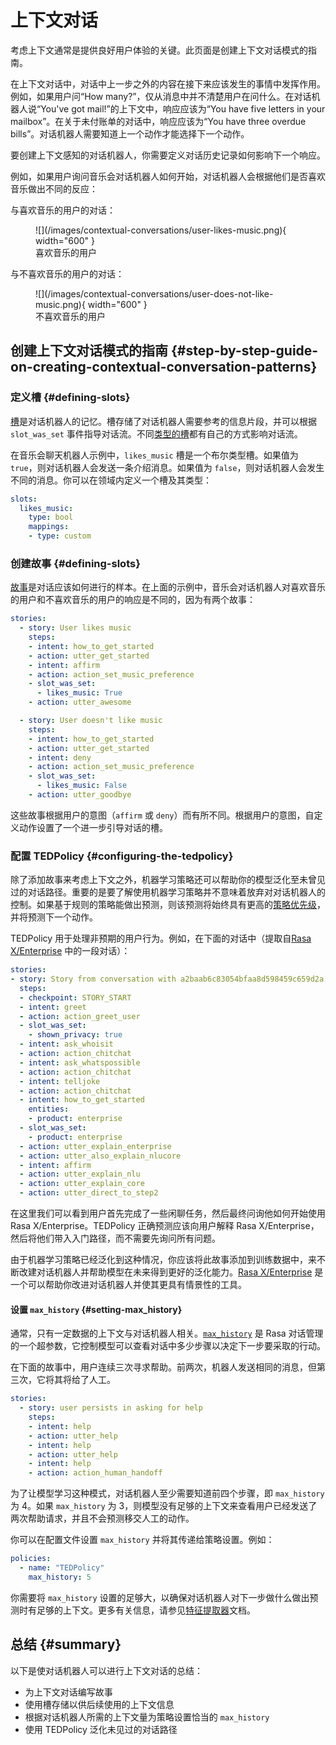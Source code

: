 # 上下文对话

考虑上下文通常是提供良好用户体验的关键。此页面是创建上下文对话模式的指南。

在上下文对话中，对话中上一步之外的内容在接下来应该发生的事情中发挥作用。例如，如果用户问“How many?”，仅从消息中并不清楚用户在问什么。在对话机器人说“You've got mail!”的上下文中，响应应该为“You have five letters in your mailbox”。在关于未付账单的对话中，响应应该为“You have three overdue bills”。对话机器人需要知道上一个动作才能选择下一个动作。

要创建上下文感知的对话机器人，你需要定义对话历史记录如何影响下一个响应。

例如，如果用户询问音乐会对话机器人如何开始，对话机器人会根据他们是否喜欢音乐做出不同的反应：

与喜欢音乐的用户的对话：

<figure markdown>
  ![](/images/contextual-conversations/user-likes-music.png){ width="600" }
  <figcaption>喜欢音乐的用户</figcaption>
</figure>

与不喜欢音乐的用户的对话：

<figure markdown>
  ![](/images/contextual-conversations/user-does-not-like-music.png){ width="600" }
  <figcaption>不喜欢音乐的用户</figcaption>
</figure>

## 创建上下文对话模式的指南 {#step-by-step-guide-on-creating-contextual-conversation-patterns}

### 定义槽 {#defining-slots}

[槽](/domain#slots)是对话机器人的记忆。槽存储了对话机器人需要参考的信息片段，并可以根据 `slot_was_set` 事件指导对话流。不同[类型的槽](/domain#slot-types)都有自己的方式影响对话流。

在音乐会聊天机器人示例中，`likes_music` 槽是一个布尔类型槽。如果值为 `true`，则对话机器人会发送一条介绍消息。如果值为 `false`，则对话机器人会发生不同的消息。你可以在领域内定义一个槽及其类型：

```yaml title='domain.yml'
slots:
  likes_music:
    type: bool
    mappings:
    - type: custom
```

### 创建故事 {#defining-slots}

[故事](/stories)是对话应该如何进行的样本。在上面的示例中，音乐会对话机器人对喜欢音乐的用户和不喜欢音乐的用户的响应是不同的，因为有两个故事：

```yaml title='stories.yml'
stories:
  - story: User likes music
    steps:
    - intent: how_to_get_started
    - action: utter_get_started
    - intent: affirm
    - action: action_set_music_preference
    - slot_was_set:
      - likes_music: True
    - action: utter_awesome

  - story: User doesn't like music
    steps:
    - intent: how_to_get_started
    - action: utter_get_started
    - intent: deny
    - action: action_set_music_preference
    - slot_was_set:
      - likes_music: False
    - action: utter_goodbye
```

这些故事根据用户的意图（`affirm` 或 `deny`）而有所不同。根据用户的意图，自定义动作设置了一个进一步引导对话的槽。

### 配置 TEDPolicy {#configuring-the-tedpolicy}

除了添加故事来考虑上下文之外，机器学习策略还可以帮助你的模型泛化至未曾见过的对话路径。重要的是要了解使用机器学习策略并不意味着放弃对对话机器人的控制。如果基于规则的策略能做出预测，则该预测将始终具有更高的[策略优先级](/policies#policy-priority)，并将预测下一个动作。

TEDPolicy 用于处理非预期的用户行为。例如，在下面的对话中（提取自[Rasa X/Enterprise](https://rasa.com/docs/rasa-enterprise/user-guide/review-conversations/) 中的一段对话）：

```yaml
stories:
- story: Story from conversation with a2baab6c83054bfaa8d598459c659d2a on November 28th 2019
  steps:
  - checkpoint: STORY_START
  - intent: greet
  - action: action_greet_user
  - slot_was_set:
    - shown_privacy: true
  - intent: ask_whoisit
  - action: action_chitchat
  - intent: ask_whatspossible
  - action: action_chitchat
  - intent: telljoke
  - action: action_chitchat
  - intent: how_to_get_started
    entities:
    - product: enterprise
  - slot_was_set:
    - product: enterprise
  - action: utter_explain_enterprise
  - action: utter_also_explain_nlucore
  - intent: affirm
  - action: utter_explain_nlu
  - action: utter_explain_core
  - action: utter_direct_to_step2
```

在这里我们可以看到用户首先完成了一些闲聊任务，然后最终问询他如何开始使用 Rasa X/Enterprise。TEDPolicy 正确预测应该向用户解释 Rasa X/Enterprise，然后将他们带入入门路径，而不需要先询问所有问题。

由于机器学习策略已经泛化到这种情况，你应该将此故事添加到训练数据中，来不断改建对话机器人并帮助模型在未来得到更好的泛化能力。[Rasa X/Enterprise](https://rasa.com/docs/rasa-enterprise/) 是一个可以帮助你改进对话机器人并使其更具有情景性的工具。

#### 设置 `max_history` {#setting-max_history}

通常，只有一定数据的上下文与对话机器人相关。[`max_history`](/policies#max-history) 是 Rasa 对话管理的一个超参数，它控制模型可以查看对话中多少步骤以决定下一步要采取的行动。

在下面的故事中，用户连续三次寻求帮助。前两次，机器人发送相同的消息，但第三次，它将其将给了人工。

```yaml title='stories.yml'
stories:
  - story: user persists in asking for help
    steps:
    - intent: help
    - action: utter_help
    - intent: help
    - action: utter_help
    - intent: help
    - action: action_human_handoff
```

为了让模型学习这种模式，对话机器人至少需要知道前四个步骤，即 `max_history` 为 4。如果 `max_history` 为 3，则模型没有足够的上下文来查看用户已经发送了两次帮助请求，并且不会预测移交人工的动作。

你可以在配置文件设置 `max_history` 并将其传递给策略设置。例如：

```yaml title='config.yml'
policies:
  - name: "TEDPolicy"
    max_history: 5
```

你需要将 `max_history` 设置的足够大，以确保对话机器人对下一步做什么做出预测时有足够的上下文。更多有关信息，请参见[特征提取器](/policies#featurizers)文档。

## 总结 {#summary}

以下是使对话机器人可以进行上下文对话的总结：

- 为上下文对话编写故事
- 使用槽存储以供后续使用的上下文信息
- 根据对话机器人所需的上下文量为策略设置恰当的 `max_history`
- 使用 TEDPolicy 泛化未见过的对话路径
